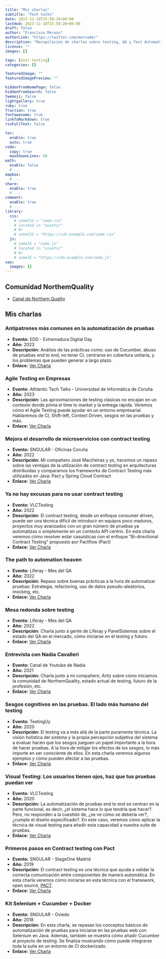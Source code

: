 ```yaml
---
title: "Mis charlas"
subtitle: "Tech talks"
date: 2023-11-10T15:58:26+08:00
lastmod: 2023-11-10T15:58:26+08:00
draft: false
author: "Francisco Moreno"
authorLink: "https://twitter.com/morvader"
description: "Recopilación de charlas sobre testing, QA y Test Automation"
license: ""
images: []

tags: [Unit testing]
categories: []

featuredImage: ""
featuredImagePreview: ""

hiddenFromHomePage: false
hiddenFromSearch: false
twemoji: false
lightgallery: true
ruby: true
fraction: true
fontawesome: true
linkToMarkdown: true
rssFullText: false

toc:
  enable: true
  auto: true
code:
  copy: true
  maxShownLines: 50
math:
  enable: false
  # ...
mapbox:
  # ...
share:
  enable: true
  # ...
comment:
  enable: true
  # ...
library:
  css:
    # someCSS = "some.css"
    # located in "assets/"
    # Or
    # someCSS = "https://cdn.example.com/some.css"
  js:
    # someJS = "some.js"
    # located in "assets/"
    # Or
    # someJS = "https://cdn.example.com/some.js"
seo:
  images: []
---
```

<!--more-->

## Comunidad NorthemQuality

* [Canal de Northem Quality](https://www.youtube.com/@northemqualitytestingcommu6421/streams)

## Mis charlas

### Antipatrones más comunes en la automatización de pruebas

* **Evento:** EDD - Extremadura Digital Day
* **Año:** 2023
* **Descripción:** Análisis de las prácticas como: uso de Cucumber, abuso de pruebas end to end, no tener CI, centrarse en cobertura unitaria, y los problemas que pueden generar a largo plazo.
* **Enlace:** [Ver Charla](https://www.youtube.com/watch?v=bsdFGKWZHFY)

### Agile Testing en Empresas

* **Evento:** Athlantic Tech Talks - Universidad de Informática de Coruña
* **Año:** 2023
* **Descripción:** Las aproximaciones de testing clásicas no encajan en un contexto donde prima el time to market y la entrega rápida. Veremos cómo el Agile Testing puede ayudar en un entorno empresarial. Hablaremos de CI, Shift-left, Context Driven, sesgos en las pruebas y más.
* **Enlace:** [Ver Charla](https://www.youtube.com/watch?v=Q1yzbsfNn8Q)

### Mejora el desarrollo de microservicios con contract testing

* **Evento:** SNGULAR - Oficinas Coruña
* **Año:** 2022
* **Descripción:** Mi compañero José Maciñeiras y yo, hacemos un repaso sobre las ventajas de la utilización de contract testing en arquitecturas distribuidas y comparamos los frameworks de Contract Testing más utilizados en Java: Pact y Spring Cloud Contract
* **Enlace:** [Ver Charla](https://www.youtube.com/live/I25DIMLDqMo?si=ldD48OvxyqPMuWVK&t=208)

### Ya no hay excusas para no usar contract testing

* **Evento:** VLCTesting
* **Año:** 2022
* **Descripción:** El contract testing, desde un enfoque consumer driven, puede ser una técnica difícil de introducir en equipos poco maduros, proyectos muy avanzados con un gran número de pruebas ya automatizas o simplemente en un contexto API centric.
En esta charla veremos cómo resolver estar casuísticas con el enfoque "Bi-directional Contract Testing" propuesto por Pactflow (Pact)
* **Enlace:** [Ver Charla](https://www.youtube.com/watch?v=0hq7aBYF3hM)

### The path to automation heaven

* **Evento:** Liferay - Mes del QA
* **Año:** 2022
* **Descripción:** Repaso sobre buenas prácticas a la hora de automatizar pruebas: Estrategia, refactoring, uso de datos pseudo-aleatorios, mocking, etc.
* **Enlace:** [Ver Charla](https://www.youtube.com/watch?v=8BGfDJ1j5-Q)

### Mesa redonda sobre testing

* **Evento:** Liferay - Mes del QA
* **Año:** 2022
* **Descripción:** Charla junto a gente de Liferay y PanelSistemas sobre el estado del QA en el mercado, cómo iniciarse en el testing y futuro.
* **Enlace:** [Ver Charla](https://www.youtube.com/watch?v=_Xhu8Bv2qS4)

### Entrevista con Nadia Cavalleri

* **Evento:** Canal de Youtube de Nadia
* **Año:** 2021
* **Descripción:** Charla junto a mi compañero, Aritz sobre cómo iniciamos la comunidad de NorthemQuality, estado actual de testing, futuro de la profesión, etc.
* **Enlace:** [Ver Charla](https://www.youtube.com/watch?v=lIDXHS857h8)

### Sesgos cognitivos en las pruebas. El lado más humano del testing

* **Evento:** TestingUy
* **Año:** 2020
* **Descripción:** El testing va a más allá de la parte puramente técnica. La visión holística del sistema y la propia percepción subjetiva del sistema a evaluar hacen que los sesgos jueguen un papel importante a la hora de hacer pruebas. A la hora de mitigar los efectos de los sesgos, lo más importe en ser consciente de ellos. En esta charla veremos algunos ejemplos y cómo pueden afectar a las pruebas. 
* **Enlace:** [Ver Charla](https://www.youtube.com/watch?v=fw4WPDqT7Go)

### Visual Testing: Los usuarios tienen ojos, haz que tus pruebas puedan ver

* **Evento:** VLCTesting
* **Año:** 2020
* **Descripción:** La automatización de pruebas end to end se centran en la parte funcional, es decir, ¿el sistema hace lo que tendría que hacer?. Pero, no responden a la cuestión de, ¿se ve cómo se debería ver?,¿cumple el diseño especificado?. En este caso, veremos cómo aplicar la técnica de visual testing para añadir esta capacidad a nuestra suite de pruebas.
* **Enlace:** [Ver Charla](https://www.youtube.com/watch?v=fGgBAn953nc)

### Primeros pasos en Contract testing con Pact

* **Evento:** SNGULAR - StageOne Madrid
* **Año:** 2019
* **Descripción:** El contract testing es una técnica que ayuda a validar la correcta comunicación entre componentes de manera automática. En esta charla veremos cómo iniciarse en esta técnica con el framework, open source, [PACT](https://pact.io/).
* **Enlace:** [Ver Charla](https://www.youtube.com/watch?v=-0eHk4fvtb0&t=758s)

### Kit Selenium + Cucumber + Docker

* **Evento:** SNGULAR - Oviedo
* **Año:** 2018
* **Descripción:** En esta charla, se repasan los conceptos básicos de automatización de pruebas para iniciarse en las pruebas web con Selenium en Java. Además, también se muestra cómo añadir Cucumber al proyecto de testing. Se finaliza mostrando cómo puede integrarse toda la suite en un entorno de CI dockerizado.
* **Enlace:** [Ver Charla](https://www.youtube.com/watch?v=htL2jD-cwwA)
